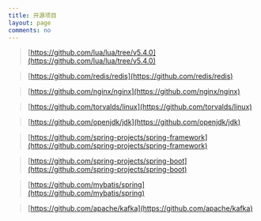 ```yaml
---
title: 开源项目
layout: page
comments: no
---
```


>[https://github.com/lua/lua/tree/v5.4.0](https://github.com/lua/lua/tree/v5.4.0)

>[https://github.com/redis/redis](https://github.com/redis/redis)

>[https://github.com/nginx/nginx](https://github.com/nginx/nginx)

>[https://github.com/torvalds/linux](https://github.com/torvalds/linux)

>[https://github.com/openjdk/jdk](https://github.com/openjdk/jdk)

>[https://github.com/spring-projects/spring-framework](https://github.com/spring-projects/spring-framework)

>[https://github.com/spring-projects/spring-boot](https://github.com/spring-projects/spring-boot)

>[https://github.com/mybatis/spring](https://github.com/mybatis/spring)

>[https://github.com/apache/kafka](https://github.com/apache/kafka)

